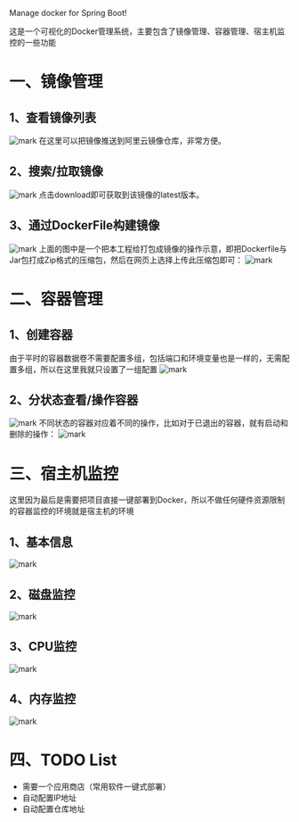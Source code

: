 Manage docker for Spring Boot!

这是一个可视化的Docker管理系统，主要包含了镜像管理、容器管理、宿主机监控的一些功能

# 一、镜像管理
## 1、查看镜像列表
![mark](https://img.zouchanglin.cn///20200509/DTfH9aBeec5n.png)
在这里可以把镜像推送到阿里云镜像仓库，非常方便。

## 2、搜索/拉取镜像
![mark](https://img.zouchanglin.cn///20200509/PbXA6xjBLRjv.png)
点击download即可获取到该镜像的latest版本。

## 3、通过DockerFile构建镜像
![mark](https://img.zouchanglin.cn///20200509/GgHpJvIcGENV.png)
上面的图中是一个把本工程给打包成镜像的操作示意，即把Dockerfile与Jar包打成Zip格式的压缩包，然后在网页上选择上传此压缩包即可：
![mark](https://img.zouchanglin.cn///20200509/zlt64u7xNNaF.png)

# 二、容器管理
## 1、创建容器
由于平时的容器数据卷不需要配置多组，包括端口和环境变量也是一样的，无需配置多组，所以在这里我就只设置了一组配置
![mark](https://img.zouchanglin.cn///20200509/kQCfHyajXwvS.png)

## 2、分状态查看/操作容器
![mark](https://img.zouchanglin.cn///20200509/BBgBndXlm9kn.png)
不同状态的容器对应着不同的操作，比如对于已退出的容器，就有启动和删除的操作：
![mark](https://img.zouchanglin.cn///20200509/xQ0pdnkg7CYu.png)

# 三、宿主机监控
这里因为最后是需要把项目直接一键部署到Docker，所以不做任何硬件资源限制的容器监控的环境就是宿主机的环境
## 1、基本信息
![mark](https://img.zouchanglin.cn///20200509/ea8xHXbGLkhH.png)
## 2、磁盘监控
![mark](https://img.zouchanglin.cn///20200509/Hac08395OM0J.png)
## 3、CPU监控
![mark](https://img.zouchanglin.cn///20200509/s9r4pOMQD43K.png)
## 4、内存监控
![mark](https://img.zouchanglin.cn///20200509/wy0RSxTKRgf7.png)

 # 四、TODO List
 * 需要一个应用商店（常用软件一键式部署）
 * 自动配置IP地址
 * 自动配置仓库地址